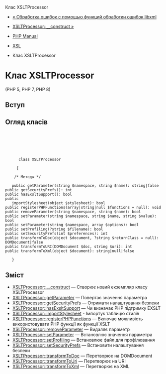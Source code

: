 Клас XSLTProcessor

-   [« Обработка ошибок с помощью функций обработки ошибок libxml](xsl.examples-errors.html)
    
-   [XSLTProcessor::\_\_construct »](xsltprocessor.construct.html)
    
-   [PHP Manual](index.html)
    
-   [XSL](book.xsl.html)
    
-   Клас XSLTProcessor
    

# Клас XSLTProcessor

(PHP 5, PHP 7, PHP 8)

## Вступ

## Огляд класів

```classsynopsis

     
    

    
     
      class XSLTProcessor
     
     {

    /* Методы */
    
   public getParameter(string $namespace, string $name): string|false
public getSecurityPrefs(): int
public hasExsltSupport(): bool
public
   importStylesheet(object $stylesheet): bool
public registerPHPFunctions(array|string|null $functions = null): void
public removeParameter(string $namespace, string $name): bool
public setParameter(string $namespace, string $name, string $value): bool
public setParameter(string $namespace, array $options): bool
public setProfiling(?string $filename): bool
public setSecurityPrefs(int $preferences): int
public transformToDoc(object $document, ?string $returnClass = null): DOMDocument|false
public transformToURI(DOMDocument $doc, string $uri): int
public transformToXml(object $document): string|null|false

   }
```

## Зміст

-   [XSLTProcessor::\_\_construct](xsltprocessor.construct.html) — Створює новий екземпляр класу XSLTProcessor
-   [XSLTProcessor::getParameter](xsltprocessor.getparameter.html) — Повертає значення параметра
-   [XSLTProcessor::getSecurityPrefs](xsltprocessor.getsecurityprefs.html) — Отримати налаштування безпеки
-   [XSLTProcessor::hasExsltSupport](xsltprocessor.hasexsltsupport.html) — Чи визначає PHP підтримку EXSLT
-   [XSLTProcessor::importStylesheet](xsltprocessor.importstylesheet.html) - Імпортує таблицю стилів
-   [XSLTProcessor::registerPHPFunctions](xsltprocessor.registerphpfunctions.html) — Включає можливість використовувати PHP функції як функції XSLT
-   [XSLTProcessor::removeParameter](xsltprocessor.removeparameter.html) — Видаляє параметр
-   [XSLTProcessor::setParameter](xsltprocessor.setparameter.html) — Встановлює значення параметра
-   [XSLTProcessor::setProfiling](xsltprocessor.setprofiling.html) — Встановлює файл для профілювання
-   [XSLTProcessor::setSecurityPrefs](xsltprocessor.setsecurityprefs.html) — Встановити налаштування безпеки
-   [XSLTProcessor::transformToDoc](xsltprocessor.transformtodoc.html) — Перетворює на DOMDocument
-   [XSLTProcessor::transformToUri](xsltprocessor.transformtouri.html) — Перетворює на URI
-   [XSLTProcessor::transformToXml](xsltprocessor.transformtoxml.html) — Перетворює на XML